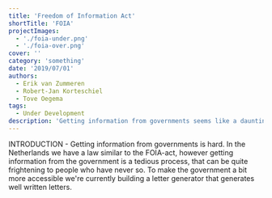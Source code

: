 ```yaml
---
title: 'Freedom of Information Act'
shortTitle: 'FOIA'
projectImages:
  - './foia-under.png'
  - './foia-over.png'
cover: ''
category: 'something'
date: '2019/07/01'
authors:
  - Erik van Zummeren
  - Robert-Jan Korteschiel
  - Tove Oegema
tags:
  - Under Development
description: 'Getting information from governments seems like a daunting task. The blinking cursor on an empty document makes you wonder where to start, but what if there was a form to help you along? In this project we search for the right format to make the Dutch FOIA act more easily accessible.'
---
```


INTRODUCTION - Getting information from governments is hard. In the Netherlands we have a law similar to the FOIA-act, however getting information from the government is a tedious process, that can be quite frightening to people who have never so. To make the government a bit more accessible we're currently building a letter generator that generates well written letters. 